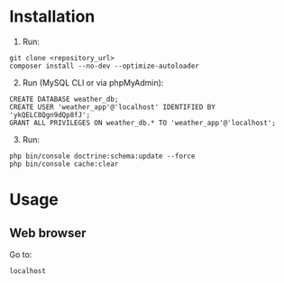 # Installation

1. Run:
```
git clone <repository_url>
composer install --no-dev --optimize-autoloader
```

2. Run (MySQL CLI or via phpMyAdmin):
```
CREATE DATABASE weather_db;
CREATE USER 'weather_app'@'localhost' IDENTIFIED BY 'ykQELC8Qgn9dQp8fJ';
GRANT ALL PRIVILEGES ON weather_db.* TO 'weather_app'@'localhost';
```

3. Run:
```
php bin/console doctrine:schema:update --force
php bin/console cache:clear
```


# Usage

## Web browser
Go to:
```
localhost
```
